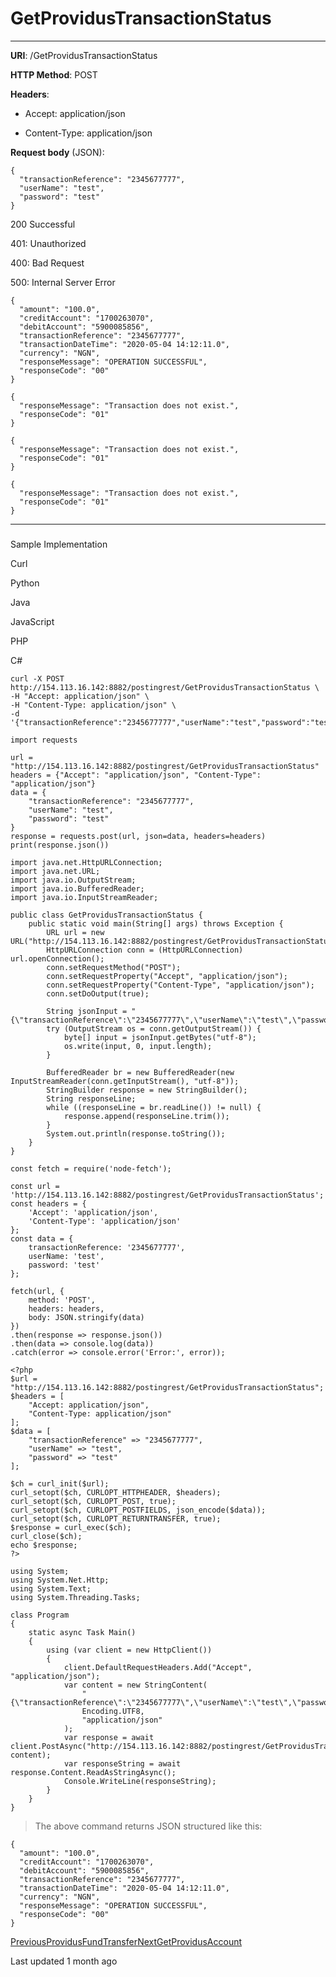 # GetProvidusTransactionStatus

* * *

**URI**: /GetProvidusTransactionStatus

**HTTP Method**: POST

**Headers**:

*   Accept: application/json
    
*   Content-Type: application/json
    

**Request body** (JSON):

```
{
  "transactionReference": "2345677777",
  "userName": "test",
  "password": "test"
}
```

200 Successful

[](#tab-id-200-successful)

401: Unauthorized

[](#tab-id-401-unauthorized)

400: Bad Request

[](#tab-id-400-bad-request)

500: Internal Server Error

[](#tab-id-500-internal-server-error)

```
{
  "amount": "100.0",
  "creditAccount": "1700263070",
  "debitAccount": "5900085856",
  "transactionReference": "2345677777",
  "transactionDateTime": "2020-05-04 14:12:11.0",
  "currency": "NGN",
  "responseMessage": "OPERATION SUCCESSFUL",
  "responseCode": "00"
}
```

```
{
  "responseMessage": "Transaction does not exist.",
  "responseCode": "01"
}
```

```
{
  "responseMessage": "Transaction does not exist.",
  "responseCode": "01"
}
```

```
{
  "responseMessage": "Transaction does not exist.",
  "responseCode": "01"
}
```

* * *

### 

[](#sample-implementation)

Sample Implementation

Curl

[](#tab-curl)

Python

[](#tab-python)

Java

[](#tab-java)

JavaScript

[](#tab-javascript)

PHP

[](#tab-php)

C#

[](#tab-c)

```
curl -X POST http://154.113.16.142:8882/postingrest/GetProvidusTransactionStatus \
-H "Accept: application/json" \
-H "Content-Type: application/json" \
-d '{"transactionReference":"2345677777","userName":"test","password":"test"}'
```

```
import requests

url = "http://154.113.16.142:8882/postingrest/GetProvidusTransactionStatus"
headers = {"Accept": "application/json", "Content-Type": "application/json"}
data = {
    "transactionReference": "2345677777",
    "userName": "test",
    "password": "test"
}
response = requests.post(url, json=data, headers=headers)
print(response.json())
```

```
import java.net.HttpURLConnection;
import java.net.URL;
import java.io.OutputStream;
import java.io.BufferedReader;
import java.io.InputStreamReader;

public class GetProvidusTransactionStatus {
    public static void main(String[] args) throws Exception {
        URL url = new URL("http://154.113.16.142:8882/postingrest/GetProvidusTransactionStatus");
        HttpURLConnection conn = (HttpURLConnection) url.openConnection();
        conn.setRequestMethod("POST");
        conn.setRequestProperty("Accept", "application/json");
        conn.setRequestProperty("Content-Type", "application/json");
        conn.setDoOutput(true);

        String jsonInput = "{\"transactionReference\":\"2345677777\",\"userName\":\"test\",\"password\":\"test\"}";
        try (OutputStream os = conn.getOutputStream()) {
            byte[] input = jsonInput.getBytes("utf-8");
            os.write(input, 0, input.length);
        }

        BufferedReader br = new BufferedReader(new InputStreamReader(conn.getInputStream(), "utf-8"));
        StringBuilder response = new StringBuilder();
        String responseLine;
        while ((responseLine = br.readLine()) != null) {
            response.append(responseLine.trim());
        }
        System.out.println(response.toString());
    }
}
```

```
const fetch = require('node-fetch');

const url = 'http://154.113.16.142:8882/postingrest/GetProvidusTransactionStatus';
const headers = {
    'Accept': 'application/json',
    'Content-Type': 'application/json'
};
const data = {
    transactionReference: '2345677777',
    userName: 'test',
    password: 'test'
};

fetch(url, {
    method: 'POST',
    headers: headers,
    body: JSON.stringify(data)
})
.then(response => response.json())
.then(data => console.log(data))
.catch(error => console.error('Error:', error));
```

```
<?php
$url = "http://154.113.16.142:8882/postingrest/GetProvidusTransactionStatus";
$headers = [
    "Accept: application/json",
    "Content-Type: application/json"
];
$data = [
    "transactionReference" => "2345677777",
    "userName" => "test",
    "password" => "test"
];

$ch = curl_init($url);
curl_setopt($ch, CURLOPT_HTTPHEADER, $headers);
curl_setopt($ch, CURLOPT_POST, true);
curl_setopt($ch, CURLOPT_POSTFIELDS, json_encode($data));
curl_setopt($ch, CURLOPT_RETURNTRANSFER, true);
$response = curl_exec($ch);
curl_close($ch);
echo $response;
?>
```

```
using System;
using System.Net.Http;
using System.Text;
using System.Threading.Tasks;

class Program
{
    static async Task Main()
    {
        using (var client = new HttpClient())
        {
            client.DefaultRequestHeaders.Add("Accept", "application/json");
            var content = new StringContent(
                "{\"transactionReference\":\"2345677777\",\"userName\":\"test\",\"password\":\"test\"}",
                Encoding.UTF8,
                "application/json"
            );
            var response = await client.PostAsync("http://154.113.16.142:8882/postingrest/GetProvidusTransactionStatus", content);
            var responseString = await response.Content.ReadAsStringAsync();
            Console.WriteLine(responseString);
        }
    }
}
```

> The above command returns JSON structured like this:

```
{
  "amount": "100.0",
  "creditAccount": "1700263070",
  "debitAccount": "5900085856",
  "transactionReference": "2345677777",
  "transactionDateTime": "2020-05-04 14:12:11.0",
  "currency": "NGN",
  "responseMessage": "OPERATION SUCCESSFUL",
  "responseCode": "00"
}
```

[PreviousProvidusFundTransfer](/third-party-generic-api/providusfundtransfer)[NextGetProvidusAccount](/third-party-generic-api/getprovidusaccount)

Last updated 1 month ago